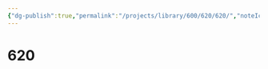 ```yaml
---
{"dg-publish":true,"permalink":"/projects/library/600/620/620/","noteIcon":"0","created":"2024-01-24T15:24:09.129+09:00","updated":"2024-01-26T18:00:23.859+09:00"}
---
```



# 620

